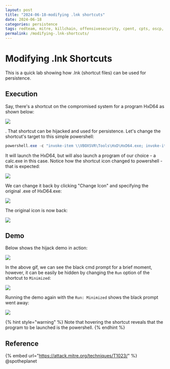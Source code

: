 ```yaml
---
layout: post
title: "2024-06-18-modifying .lnk shortcuts"
date: 2024-06-18
categories: persistence
tags: redteam, mitre, killchain, offensivesecurity, cpent, cpts, oscp, exploit
permalink: /modifying-.lnk-shortcuts/
---
```


# Modifying .lnk Shortcuts

This is a quick lab showing how .lnk (shortcut files) can be used for persistence.

## Execution

Say, there's a shortcut on the compromised system for a program HxD64 as shown below:

![](<../../.gitbook/assets/image (432).png>)

. That shortcut can be hijacked and used for persistence. Let's change the shortcut's target to this simple powershell:

```csharp
powershell.exe -c "invoke-item \\VBOXSVR\Tools\HxD\HxD64.exe; invoke-item c:\windows\system32\calc.exe"
```

It will launch the HxD64, but will also launch a program of our choice - a calc.exe in this case. Notice how the shortcut icon changed to powershell - that is expected:

![](<../../.gitbook/assets/image (433).png>)

We can change it back by clicking "Change Icon" and specifying the original .exe of HxD64.exe:

![](<../../.gitbook/assets/image (434).png>)

The original icon is now back:

![](<../../.gitbook/assets/image (435).png>)

## Demo

Below shows the hijack demo in action:

![](../../.gitbook/assets/lnk-hijacking.gif)

In the above gif, we can see the black cmd prompt for a brief moment, however, it can be easily be hidden by changing the `Run` option of the shortcut to `Minimized`:

![](<../../.gitbook/assets/image (436).png>)

Running the demo again with the `Run: Minimized` shows the black prompt went away:

![](../../.gitbook/assets/lnk-hijacking-minimized.gif)

{% hint style="warning" %}
Note that hovering the shortcut reveals that the program to be launched is the powershell.
{% endhint %}

## Reference

{% embed url="https://attack.mitre.org/techniques/T1023/" %}
@spotheplanet
